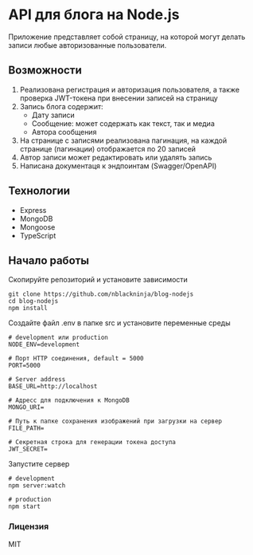# API для блога на Node.js

Приложение представляет собой страницу, на которой могут делать записи любые авторизованные пользователи.

## Возможности

1) Реализована регистрация и авторизация пользователя, а также проверка JWT-токена при внесении записей на страницу
2) Запись блога содержит:
    -  Дату записи
    -  Сообщение: может содержать как текст, так и медиа
    -  Автора сообщения
3) На странице с записями реализована пагинация, на каждой странице (пагинации) отображается по 20 записей
4) Автор записи может редактировать или удалять запись
5) Написана документаця к эндпоинтам (Swagger/OpenAPI)

## Технологии

- Express
- MongoDB
- Mongoose
- TypeScript

## Начало работы

Скопируйте репозиторий и установите зависимости

```shell
git clone https://github.com/nblackninja/blog-nodejs
cd blog-nodejs
npm install
```

Создайте файл .env в папке src и установите переменные среды

```shell
# development или production 
NODE_ENV=development

# Порт HTTP соединения, default = 5000
PORT=5000

# Server address
BASE_URL=http://localhost

# Адресс для подключения к MongoDB
MONGO_URI=

# Путь к папке сохранения изображений при загрузки на сервер
FILE_PATH=

# Секретная строка для генерации токена доступа
JWT_SECRET=
```

Запустите сервер

```shell
# development
npm server:watch

# production
npm start
```

### Лицензия

MIT
